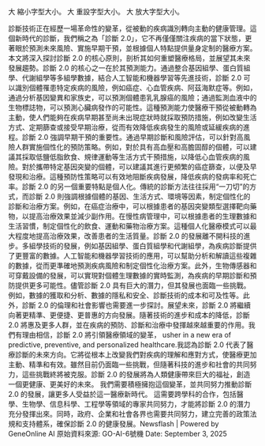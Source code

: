 

大 縮小字型大小。
大 重設字型大小。
大 放大字型大小。








診斷技術正在經歷一場革命性的變革，從被動的疾病識別轉向主動的健康管理。這個新時代的診斷，我們稱之為「診斷 2.0」，它不再僅僅關注疾病的當下狀態，更著眼於預測未來風險、實施早期干預，並根據個人特點提供量身定制的醫療方案。本文將深入探討診斷 2.0 的核心原則，剖析其如何重塑醫療格局，並展望其未來發展趨勢。診斷 2.0 的核心之一在於其預測能力。通過整合基因組學、蛋白質組學、代謝組學等多組學數據，結合人工智能和機器學習等先進技術，診斷 2.0 可以識別個體罹患特定疾病的風險，例如癌症、心血管疾病、阿茲海默症等。例如，通過分析基因變異和家族史，可以預測個體患乳乳腺癌的風險；通過監測血液中的生物標誌物，可以預測心臟病發作的可能性。這種預測能力使醫療干預從被動轉為主動，使人們能夠在疾病早期甚至尚未出現症狀時就採取預防措施，例如改變生活方式、定期篩查或接受早期治療，從而有效降低疾病發生的風險或延緩疾病的進程。診斷 2.0 強調早期干預的重要性。通過早期診斷和風險評估，可以針對高風險人群實施個性化的預防策略。例如，對於具有高血壓和高膽固醇的個體，可以建議其採取低鹽低脂飲食、規律運動等生活方式干預措施，以降低心血管疾病的風險。對於攜帶特定基因突變的個體，可以建議其進行更頻繁的癌症篩查，以便及早發現和治療。這種預防性策略可以有效地阻斷疾病發展，降低疾病的發病率和死亡率。診斷 2.0 的另一個重要特點是個人化。傳統的診斷方法往往採用“一刀切”的方式，而診斷 2.0 則強調根據個體的基因、生活方式、環境等因素，制定個性化的診斷和治療方案。例如，在癌症治療中，可以根據患者的基因突變類型選擇靶向藥物，以提高治療效果並減少副作用。在慢性病管理中，可以根據患者的生理數據和生活習慣，制定個性化的飲食、運動和藥物治療方案。這種個人化醫療模式可以最大程度地提高治療效果，改善患者的生活質量。診斷 2.0 的發展離不開科技的進步。多組學技術的發展，例如基因組學、蛋白質組學和代謝組學，為疾病診斷提供了更豐富的數據。人工智能和機器學習技術的應用，可以幫助分析和解讀這些複雜的數據，從而更準確地預測疾病風險和制定個性化治療方案。此外，生物傳感器和可穿戴設備的發展，可以實現對個體生理數據的實時監測，為疾病的早期診斷和預防提供更多可能性。儘管診斷 2.0 具有巨大的潛力，但其發展也面臨一些挑戰。例如，數據的獲取和分析、數據的隱私和安全、診斷技術的成本和可及性等。此外，診斷 2.0 的倫理和社會影響也需要進一步探討。展望未來，診斷 2.0 將繼續向著更精準、更便捷、更普惠的方向發展。隨著技術的進步和成本的降低，診斷 2.0 將惠及更多人群，並在疾病的預防、診斷和治療中發揮越來越重要的作用。我們有理由相信，診斷 2.0 將引領醫療領域的變革， usher in a new era of predictive, preventive, and personalized healthcare.我認為診斷 2.0 代表了醫療診斷的未來方向。它將從根本上改變我們對疾病的理解和應對方式，使醫療更加主動、精準和有效。雖然目前仍面臨一些挑戰，但隨著科技的進步和社會的共同努力，這些挑戰終將被克服。診斷 2.0 的發展將為人類健康帶來巨大的福祉，創造一個更健康、更美好的未來。 我們需要積極擁抱這個變革，並共同努力推動診斷 2.0 的發展，讓更多人受益於這一醫療新時代。  這需要跨學科的合作，包括醫學、生物學、信息科學、工程學等領域的專家共同努力，才能將診斷 2.0 的潛力充分發揮出來。同時，政府、企業和社會各界也需要共同努力，建立完善的政策法規和支持體系，確保診斷 2.0 的健康發展。Newsflash | Powered by GeneOnline AI
原始資料來源: GO-AI-6號機 Date: September 3, 2025
